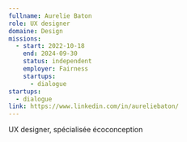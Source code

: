 ```yaml
---
fullname: Aurelie Baton
role: UX designer
domaine: Design
missions:
  - start: 2022-10-18
    end: 2024-09-30
    status: independent
    employer: Fairness
    startups:
      - dialogue
startups:
  - dialogue
link: https://www.linkedin.com/in/aureliebaton/
---
```

UX designer, spécialisée écoconception